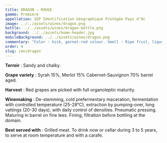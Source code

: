 ```yaml
---
title: DRAGON – ROUGE
gamme: Première
appellation: IGP Identification Géographique Protégée Pays d’Oc
image: ../../assets/wines/dragon.png
bottle: ../../assets/wines/dragon-bottle.png
background: ../../assets/home-header.jpg
mobileBackground: ../../assets/wines/dragon.png
commentary: "Color : hick, garnet-red colour. Smell : Ripe fruit, liquorice. Mouth : Spicy, with body, rich."
order: 4
slug: /en/dragon
---
```


**Terroir** : Sandy and chalky.

**Grape variety** : Syrah 15%, Merlot 15% Cabernet-Sauvignon 70% barrel aged.

**Harvest** : Red grapes are picked with full organoleptic maturity.

**Winemaking** : De-stemming, cold prefermentary maceration, fermentation with controlled temperature (25-28°C), extraction by pumping-over, long vattings (20-30 days), with daily control of densities. Pneumatic pressing. Maturing in barrel on fine lees. Fining, filtration before bottling at the domain. 

**Best served with** : Grilled meat. To drink now or cellar during 3 to 5 years, to serve at room temperature and with a carafe.